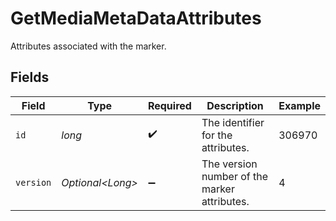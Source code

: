 # GetMediaMetaDataAttributes

Attributes associated with the marker.


## Fields

| Field                                        | Type                                         | Required                                     | Description                                  | Example                                      |
| -------------------------------------------- | -------------------------------------------- | -------------------------------------------- | -------------------------------------------- | -------------------------------------------- |
| `id`                                         | *long*                                       | :heavy_check_mark:                           | The identifier for the attributes.           | 306970                                       |
| `version`                                    | *Optional\<Long>*                            | :heavy_minus_sign:                           | The version number of the marker attributes. | 4                                            |